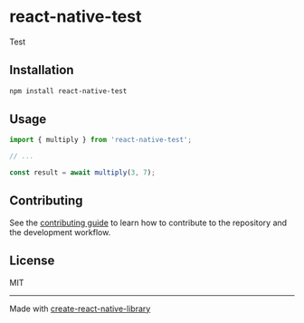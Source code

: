 # react-native-test

Test

## Installation

```sh
npm install react-native-test
```

## Usage

```js
import { multiply } from 'react-native-test';

// ...

const result = await multiply(3, 7);
```

## Contributing

See the [contributing guide](CONTRIBUTING.md) to learn how to contribute to the repository and the development workflow.

## License

MIT

---

Made with [create-react-native-library](https://github.com/callstack/react-native-builder-bob)

